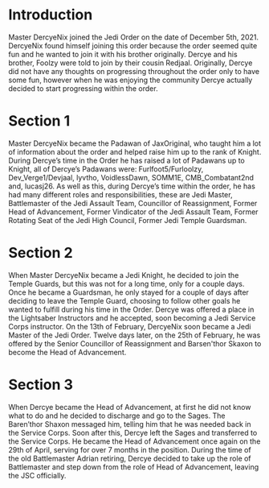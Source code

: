 # Introduction

Master DercyeNix joined the Jedi Order on the date of December 5th, 2021.
DercyeNix found himself joining this order because the order seemed quite fun and he wanted to join it with his brother originally.
Dercye and his brother, Foolzy were told to join by their cousin Redjaal.
Originally, Dercye did not have any thoughts on progressing throughout the order only to have some fun, however when he was enjoying the community Dercye actually decided to start progressing within the order.

# Section 1

Master DercyeNix became the Padawan of JaxOriginal, who taught him a lot of information about the order and helped raise him up to the rank of Knight.
During Dercye’s time in the Order he has raised a lot of Padawans up to Knight, all of Dercye’s Padawans were: Furlfoot5/Furloolzy, Dev_Verge1/Devjaal, lyvtho, VoidlessDawn, SOMM1E, CMB_Combatant2nd and, lucasj26.
As well as this, during Dercye’s time within the order, he has had many different roles and responsibilities, these are Jedi Master, Battlemaster of the Jedi Assault Team, Councillor of Reassignment, Former Head of Advancement, Former Vindicator of the Jedi Assault Team, Former Rotating Seat of the Jedi High Council, Former Jedi Temple Guardsman.

# Section 2

When Master DercyeNix became a Jedi Knight, he decided to join the Temple Guards, but this was not for a long time, only for a couple days.
Once he became a Guardsman, he only stayed for a couple of days after deciding to leave the Temple Guard, choosing to follow other goals he wanted to fulfill during his time in the Order.
Dercye was offered a place in the Lightsaber Instructors and he accepted, soon becoming a Jedi Service Corps instructor.
On the 13th of February, DercyeNix soon became a Jedi Master of the Jedi Order.
Twelve days later, on the 25th of February, he was offered by the Senior Councillor of Reassignment and Barsen'thor Skaxon to become the Head of Advancement.

# Section 3

When Dercye became the Head of Advancement, at first he did not know what to do and he decided to discharge and go to the Sages.
The Baren’thor Shaxon messaged him, telling him that he was needed back in the Service Corps.
Soon after this, Dercye left the Sages and transferred to the Service Corps.
He became the Head of Advancement once again on the 29th of April, serving for over 7 months in the position.
During the time of the old Battlemaster Adrian retiring, Dercye decided to take up the role of Battlemaster and step down from the role of Head of Advancement, leaving the JSC officially.
